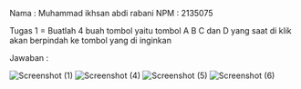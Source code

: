 Nama : Muhammad ikhsan abdi rabani
NPM : 2135075

Tugas 1 = Buatlah 4 buah tombol yaitu tombol A B C dan D yang saat di klik akan berpindah ke tombol yang di inginkan

Jawaban :

![Screenshot (1)](https://user-images.githubusercontent.com/100114670/191435184-1c12573d-ec8e-4b0a-8011-95d454f54887.png)
![Screenshot (4)](https://user-images.githubusercontent.com/100114670/191435204-9d9aeb7f-487c-40f7-9e7d-9f975565757f.png)
![Screenshot (5)](https://user-images.githubusercontent.com/100114670/191435221-bb0358b5-52a5-4d11-889e-c0eaac9829fa.png)
![Screenshot (6)](https://user-images.githubusercontent.com/100114670/191435234-74555a60-3105-4ca3-a110-463c66450d57.png)
